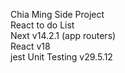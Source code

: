 Chia Ming Side Project <br>
React to do List <br>
Next v14.2.1 (app routers) <br>
React v18 <br>
jest Unit Testing v29.5.12 <br>
